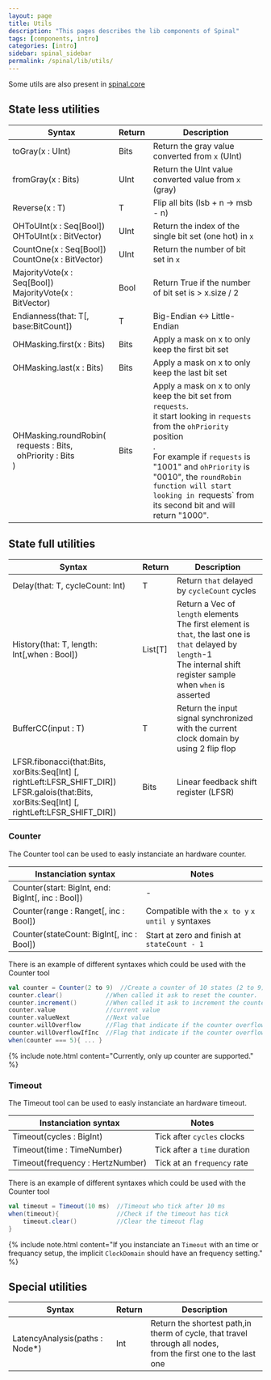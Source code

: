 ```yaml
---
layout: page
title: Utils
description: "This pages describes the lib components of Spinal"
tags: [components, intro]
categories: [intro]
sidebar: spinal_sidebar
permalink: /spinal/lib/utils/
---
```


Some utils are also present in [spinal.core](/SpinalDoc/spinal/core/utils/)

## State less utilities

| Syntax | Return | Description |
| ------------------------------- | ---- | --- |
| toGray(x : UInt) | Bits | Return the gray value converted from `x` (UInt) |
| fromGray(x : Bits) | UInt | Return the UInt value converted value from `x` (gray) |
| Reverse(x : T) | T | Flip all bits (lsb + n -> msb - n) |
| OHToUInt(x : Seq[Bool]) <br> OHToUInt(x : BitVector) | UInt | Return the index of the single bit set (one hot) in `x` |
| CountOne(x : Seq[Bool]) <br> CountOne(x : BitVector) | UInt | Return the number of bit set in `x` |
| MajorityVote(x : Seq[Bool]) <br> MajorityVote(x : BitVector) | Bool | Return True if the number of bit set is > x.size / 2 |
| Endianness(that: T[, base:BitCount]) | T | Big-Endian <-> Little-Endian |
| OHMasking.first(x : Bits) | Bits | Apply a mask on x to only keep the first bit set |
| OHMasking.last(x : Bits) | Bits | Apply a mask on x to only keep the last bit set |
| OHMasking.roundRobin(<br>&nbsp;&nbsp;requests : Bits,<br>&nbsp;&nbsp;ohPriority : Bits<br>) | Bits | Apply a mask on x to only keep the bit set from `requests`.<br> it start looking in `requests` from the `ohPriority` position <br>.<br>For example if `requests` is "1001" and `ohPriority` is "0010", the `roundRobin function will start looking in `requests` from its second bit and will return "1000". |

## State full utilities

| Syntax | Return | Description |
| ------------------------------- | ---- | --- |
| Delay(that: T, cycleCount: Int) | T | Return `that` delayed by `cycleCount` cycles |
| History(that: T, length: Int[,when : Bool]) | List[T] | Return a Vec of `length` elements <br> The first element is `that`, the last one is `that` delayed by `length`-1<br> The internal shift register sample when `when` is asserted |
| BufferCC(input : T) | T | Return the input signal synchronized with the current clock domain by using 2 flip flop |
| LFSR.fibonacci(that:Bits, xorBits:Seq[Int] [, rightLeft:LFSR_SHIFT_DIR]) <br> LFSR.galois(that:Bits, xorBits:Seq[Int] [, rightLeft:LFSR_SHIFT_DIR]) | Bits | Linear feedback shift register (LFSR) |

### Counter

The Counter tool can be used to easly instanciate an hardware counter.

| Instanciation syntax | Notes |
| ------------------------------- | ---- |
| Counter(start: BigInt, end: BigInt[, inc : Bool]) | - |
| Counter(range : Ranget[, inc : Bool]) | Compatible with the  `x to y` `x until y` syntaxes|
| Counter(stateCount: BigInt[, inc : Bool]) | Start at zero and finish at `stateCount - 1`|


There is an example of different syntaxes which could be used with the Counter tool

```scala
val counter = Counter(2 to 9)  //Create a counter of 10 states (2 to 9)
counter.clear()            //When called it ask to reset the counter.
counter.increment()        //When called it ask to increment the counter.
counter.value              //current value
counter.valueNext          //Next value
counter.willOverflow       //Flag that indicate if the counter overflow this cycle
counter.willOverflowIfInc  //Flag that indicate if the counter overflow this cycle if an increment is done
when(counter === 5){ ... }
```

{% include note.html content="Currently, only up counter are supported." %}


### Timeout
The Timeout tool can be used to easly instanciate an hardware timeout.

| Instanciation syntax | Notes |
| ------------------------------- | ---- |
| Timeout(cycles : BigInt) | Tick after `cycles` clocks |
| Timeout(time : TimeNumber) | Tick after a `time` duration |
| Timeout(frequency : HertzNumber) |  Tick at an `frequency` rate |

There is an example of different syntaxes which could be used with the Counter tool

```scala
val timeout = Timeout(10 ms)  //Timeout who tick after 10 ms
when(timeout){                //Check if the timeout has tick
    timeout.clear()           //Clear the timeout flag
}
```

{% include note.html content="If you instanciate an `Timeout` with an time or frequancy setup, the implicit `ClockDomain` should have an frequency setting." %}

## Special utilities

| Syntax | Return | Description |
| ------------------------------- | ---- | --- |
| LatencyAnalysis(paths : Node*) | Int | Return the shortest path,in therm of cycle, that travel through all nodes, <br> from the first one to the last one |
